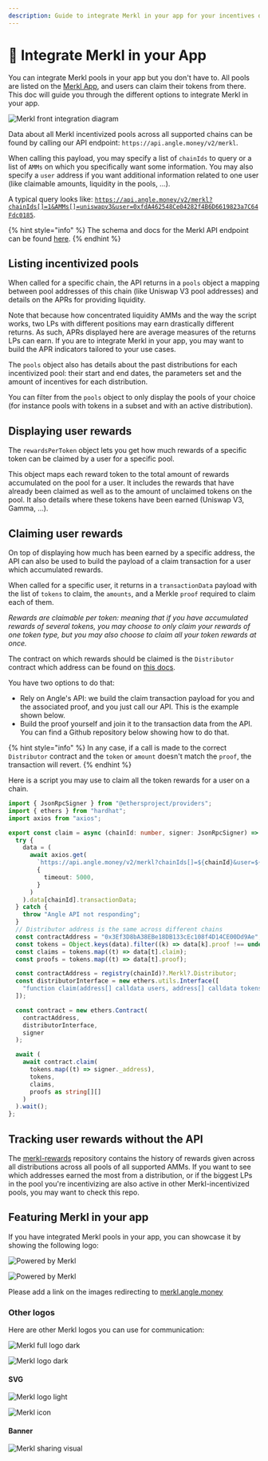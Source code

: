 ```yaml
---
description: Guide to integrate Merkl in your app for your incentives distribution
---
```


# 📒 Integrate Merkl in your App

You can integrate Merkl pools in your app but you don't have to. All pools are listed on the [Merkl App](https://merkl.angle.money/), and users can claim their tokens from there. This doc will guide you through the different options to integrate Merkl in your app.

![Merkl front integration diagram](../../.gitbook/assets/docs-merkl-front-integration.jpg)

Data about all Merkl incentivized pools across all supported chains can be found by calling our API endpoint: `https://api.angle.money/v2/merkl`.

When calling this payload, you may specify a list of `chainIds` to query or a list of `AMMs` on which you specifically want some information. You may also specify a `user` address if you want additional information related to one user (like claimable amounts, liquidity in the pools, ...).

A typical query looks like: [`https://api.angle.money/v2/merkl?chainIds[]=1&AMMs[]=uniswapv3&user=0xfdA462548Ce04282f4B6D6619823a7C64Fdc0185`](https://api.angle.money/v2/merkl?chainIds[]=1&AMMs[]=uniswapv3&user=0xfdA462548Ce04282f4B6D6619823a7C64Fdc0185).

{% hint style="info" %}
The schema and docs for the Merkl API endpoint can be found [here](https://api.angle.money/api-docs/#/Merkl/get_v2_merkl).
{% endhint %}

## Listing incentivized pools

When called for a specific chain, the API returns in a `pools` object a mapping between pool addresses of this chain (like Uniswap V3 pool addresses) and details on the APRs for providing liquidity.

Note that because how concentrated liquidity AMMs and the way the script works, two LPs with different positions may earn drastically different returns. As such, APRs displayed here are average measures of the returns LPs can earn. If you are to integrate Merkl in your app, you may want to build the APR indicators tailored to your use cases.

The `pools` object also has details about the past distributions for each incentivized pool: their start and end dates, the parameters set and the amount of incentives for each distribution.

You can filter from the `pools` object to only display the pools of your choice (for instance pools with tokens in a subset and with an active distribution).

## Displaying user rewards

The `rewardsPerToken` object lets you get how much rewards of a specific token can be claimed by a user for a specific pool.

This object maps each reward token to the total amount of rewards accumulated on the pool for a user. It includes the rewards that have already been claimed as well as to the amount of unclaimed tokens on the pool. It also details where these tokens have been earned (Uniswap V3, Gamma, ...).

## Claiming user rewards

On top of displaying how much has been earned by a specific address, the API can also be used to build the payload of a claim transaction for a user which accumulated rewards.

When called for a specific user, it returns in a `transactionData` payload with the list of `tokens` to claim, the `amounts`, and a Merkle `proof` required to claim each of them.

_Rewards are claimable per token: meaning that if you have accumulated rewards of several tokens, you may choose to only claim your rewards of one token type, but you may also choose to claim all your token rewards at once._

The contract on which rewards should be claimed is the `Distributor` contract which address can be found on [this docs](./supported-chains-amms.md).

You have two options to do that:

- Rely on Angle's API: we build the claim transaction payload for you and the associated proof, and you just call our API. This is the example shown below.
- Build the proof yourself and join it to the transaction data from the API. You can find a Github repository below showing how to do that.

{% hint style="info" %}
In any case, if a call is made to the correct `Distributor` contract and the `token` or `amount` doesn't match the `proof`, the transaction will revert.
{% endhint %}

Here is a script you may use to claim all the token rewards for a user on a chain.

```typescript
import { JsonRpcSigner } from "@ethersproject/providers";
import { ethers } from "hardhat";
import axios from "axios";

export const claim = async (chainId: number, signer: JsonRpcSigner) => {
  try {
    data = (
      await axios.get(
        `https://api.angle.money/v2/merkl?chainIds[]=${chainId}&user=${signer._address}`,
        {
          timeout: 5000,
        }
      )
    ).data[chainId].transactionData;
  } catch {
    throw "Angle API not responding";
  }
  // Distributor address is the same across different chains
  const contractAddress = "0x3Ef3D8bA38EBe18DB133cEc108f4D14CE00Dd9Ae";
  const tokens = Object.keys(data).filter((k) => data[k].proof !== undefined);
  const claims = tokens.map((t) => data[t].claim);
  const proofs = tokens.map((t) => data[t].proof);

  const contractAddress = registry(chainId)?.Merkl?.Distributor;
  const distributorInterface = new ethers.utils.Interface([
    "function claim(address[] calldata users, address[] calldata tokens, uint256[] calldata amounts, bytes32[][] calldata proofs) external",
  ]);

  const contract = new ethers.Contract(
    contractAddress,
    distributorInterface,
    signer
  );

  await (
    await contract.claim(
      tokens.map((t) => signer._address),
      tokens,
      claims,
      proofs as string[][]
    )
  ).wait();
};
```

## Tracking user rewards without the API

The [merkl-rewards](https://github.com/AngleProtocol/merkl-rewards) repository contains the history of rewards given across all distributions across all pools of all supported AMMs. If you want to see which addresses earned the most from a distribution, or if the biggest LPs in the pool you're incentivizing are also active in other Merkl-incentivized pools, you may want to check this repo.

## Featuring Merkl in your app

If you have integrated Merkl pools in your app, you can showcase it by showing the following logo:

![Powered by Merkl](/.gitbook/assets/powered-by-merkl-dark.png)

![Powered by Merkl](/.gitbook/assets/powered-by-merkl-light.png)

Please add a link on the images redirecting to [merkl.angle.money](https://merkl.angle.money)

### Other logos

Here are other Merkl logos you can use for communication:

![Merkl full logo dark](/.gitbook/assets/angle-merkl-logo-dark.png)

![Merkl logo dark](/.gitbook/assets/merkl-logo-dark.png)

#### SVG

![Merkl logo light](/.gitbook/assets/merkl-landscape.png)

![Merkl icon](/.gitbook/assets/merkl-logo-icon.png)

#### Banner

![Merkl sharing visual](/.gitbook/assets/angle-merkl-sharing-visual.png)
